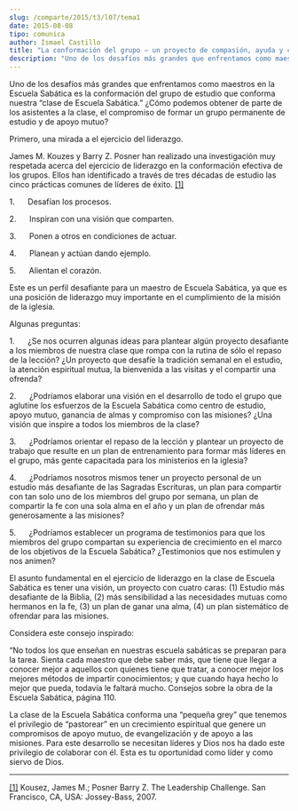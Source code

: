 ```yaml
---
slug: /comparte/2015/t3/l07/tema1
date: 2015-08-08
tipo: comunica
author: Ismael Castillo
title: "La conformación del grupo – un proyecto de compasión, ayuda y compromiso"
description: "Uno de los desafíos más grandes que enfrentamos como maestros en la Escuela  Sabática es la conformación del grupo de estudio que conforma nuestra “clase de  Escuela Sabática.” ¿Cómo podemos obtener de parte de los asistentes a la clase,  el compromiso de formar un grupo perma..."
---
```


Uno de los desafíos más grandes que enfrentamos como maestros en la Escuela Sabática es la conformación del grupo de estudio que conforma nuestra “clase de Escuela Sabática.” ¿Cómo podemos obtener de parte de los asistentes a la clase, el compromiso de formar un grupo permanente de estudio y de apoyo mutuo?

Primero, una mirada a el ejercicio del liderazgo.

James M. Kouzes y Barry Z. Posner han realizado una investigación muy respetada acerca del ejercicio de liderazgo en la conformación efectiva de los grupos. Ellos han identificado a través de tres décadas de estudio las cinco prácticas comunes de líderes de éxito. [[1]](#_ftn1 "")

1.      Desafían los procesos.

2.      Inspiran con una visión que comparten.

3.      Ponen a otros en condiciones de actuar.

4.      Planean y actúan dando ejemplo.

5.      Alientan el corazón.

Este es un perfil desafiante para un maestro de Escuela Sabática, ya que es una posición de liderazgo muy importante en el cumplimiento de la misión de la iglesia.

Algunas preguntas:

1.      ¿Se nos ocurren algunas ideas para plantear algún proyecto desafiante a los miembros de nuestra clase que rompa con la rutina de sólo el repaso de la lección? ¿Un proyecto que desafíe la tradición semanal en el estudio, la atención espiritual mutua, la bienvenida a las visitas y el compartir una ofrenda?

2.      ¿Podríamos elaborar una visión en el desarrollo de todo el grupo que aglutine los esfuerzos de la Escuela Sabática como centro de estudio, apoyo mutuo, ganancia de almas y compromiso con las misiones? ¿Una visión que inspire a todos los miembros de la clase?

3.      ¿Podríamos orientar el repaso de la lección y plantear un proyecto de trabajo que resulte en un plan de entrenamiento para formar más líderes en el grupo, más gente capacitada para los ministerios en la iglesia?

4.      ¿Podríamos nosotros mismos tener un proyecto personal de un estudio más desafiante de las Sagradas Escrituras, un plan para compartir con tan solo uno de los miembros del grupo por semana, un plan de compartir la fe con una sola alma en el año y un plan de ofrendar más generosamente a las misiones?

5.      ¿Podríamos establecer un programa de testimonios para que los miembros del grupo compartan su experiencia de crecimiento en el marco de los objetivos de la Escuela Sabática? ¿Testimonios que nos estimulen y nos animen?

El asunto fundamental en el ejercicio de liderazgo en la clase de Escuela Sabática es tener una visión, un proyecto con cuatro caras: (1) Estudio más desafiante de la Biblia, (2) más sensibilidad a las necesidades mutuas como hermanos en la fe, (3) un plan de ganar una alma, (4) un plan sistemático de ofrendar para las misiones.

Considera este consejo inspirado:

“No todos los que enseñan en nuestras escuela sabáticas se preparan para la tarea. Sienta cada maestro que debe saber más, que tiene que llegar a conocer mejor a aquellos con quienes tiene que tratar, a conocer mejor los mejores métodos de impartir conocimientos; y que cuando haya hecho lo mejor que pueda, todavía le faltará mucho. Consejos sobre la obra de la Escuela Sabática, página 110.

La clase de la Escuela Sabática conforma una “pequeña grey” que tenemos el privilegio de “pastorear” en un crecimiento espiritual que genere un compromisos de apoyo mutuo, de evangelización y de apoyo a las misiones. Para este desarrollo se necesitan líderes y Dios nos ha dado este privilegio de colaborar con él. Esta es tu oportunidad como líder y como siervo de Dios.

* * *

[[1]](#_ftnref1 "") Kousez, James M.; Posner Barry Z. The Leadership Challenge. San Francisco, CA, USA: Jossey-Bass, 2007.

